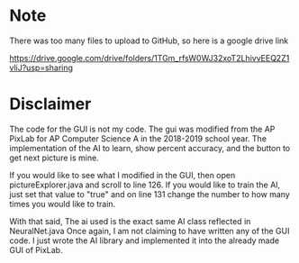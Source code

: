 # Note

There was too many files to upload to GitHub, so here is a google drive link

https://drive.google.com/drive/folders/1TGm_rfsW0WJ32xoT2LhivvEEQ2Z1vliJ?usp=sharing

# Disclaimer

  The code for the GUI is not my code. The gui was modified from the AP PixLab for AP Computer Science A in the 2018-2019 school year.
  The implementation of the AI to learn, show percent accuracy, and the button to get next picture is mine.
  
  If you would like to see what I modified in the GUI, then open pictureExplorer.java and scroll to line 126. If you would like to train the AI, just set that value to "true" and on line 131 change the number to how many times you would like to train.
  
  With that said, The ai used is the exact same AI class reflected in NeuralNet.java
  Once again, I am not claiming to have written any of the GUI code. I just wrote the AI library and implemented it into the already made GUI of PixLab. 
